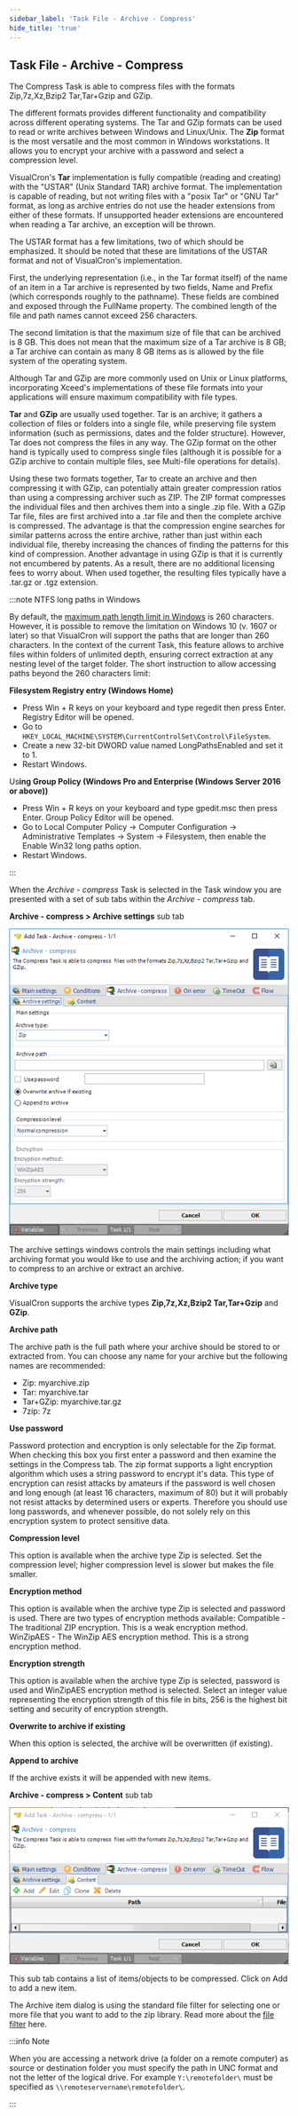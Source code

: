 ```yaml
---
sidebar_label: 'Task File - Archive - Compress'
hide_title: 'true'
---
```


## Task File - Archive - Compress

The Compress Task is able to compress  files with the formats Zip,7z,Xz,Bzip2 Tar,Tar+Gzip and GZip.
 
The different formats provides different functionality and compatibility across different operating systems. The Tar and GZip formats can be used to read or write archives between Windows and Linux/Unix. The **Zip** format is the most versatile and the most common in Windows workstations. It allows you to encrypt your archive with a password and select a compression level.
 
VisualCron's **Tar** implementation is fully compatible (reading and creating) with the "USTAR" (Unix Standard TAR) archive format. The implementation is capable of reading, but not writing files with a "posix Tar" or "GNU Tar" format, as long as archive entries do not use the header extensions from either of these formats. If unsupported header extensions are encountered when reading a Tar archive, an exception will be thrown.
 
The USTAR format has a few limitations, two of which should be emphasized. It should be noted that these are limitations of the USTAR format and not of VisualCron's implementation.
 
First, the underlying representation (i.e., in the Tar format itself) of the name of an item in a Tar archive is represented by two fields, Name and Prefix (which corresponds roughly to the pathname). These fields are combined and exposed through the FullName property. The combined length of the file and path names cannot exceed 256 characters.
 
The second limitation is that the maximum size of file that can be archived is 8 GB. This does not mean that the maximum size of a Tar archive is 8 GB; a Tar archive can contain as many 8 GB items as is allowed by the file system of the operating system.
 
Although Tar and GZip are more commonly used on Unix or Linux platforms, incorporating Xceed's implementations of these file formats into your applications will ensure maximum compatibility with file types.
 
**Tar** and **GZip** are usually used together. Tar is an archive; it gathers a collection of files or folders into a single file, while preserving file system information (such as permissions, dates and the folder structure). However, Tar does not compress the files in any way. The GZip format on the other hand is typically used to compress single files (although it is possible for a GZip archive to contain multiple files, see Multi-file operations for details).
 
Using these two formats together, Tar to create an archive and then compressing it with GZip, can potentially attain greater compression ratios than using a compressing archiver such as ZIP. The ZIP format compresses the individual files and then archives them into a single .zip file. With a GZip Tar file, files are first archived into a .tar file and then the complete archive is compressed. The advantage is that the compression engine searches for similar patterns across the entire archive, rather than just within each individual file, thereby increasing the chances of finding the patterns for this kind of compression. Another advantage in using GZip is that it is currently not encumbered by patents. As a result, there are no additional licensing fees to worry about. When used together, the resulting files typically have a .tar.gz or .tgz extension.

:::note NTFS long paths in Windows
 
By default, the [maximum path length limit in Windows](https://learn.microsoft.com/en-us/windows/win32/fileio/maximum-file-path-limitation?tabs=registry) is 260 characters. However, it is possible to remove the limitation on Windows 10 (v. 1607 or later) so that VisualCron will support the paths that are longer than 260 characters. In the context of the current Task, this feature allows to archive files within folders of unlimited depth, ensuring correct extraction at any nesting level of the target folder.
The short instruction to allow accessing paths beyond the 260 characters limit:
 
**Filesystem Registry entry (Windows Home)**
 
* Press Win + R keys on your keyboard and type regedit then press Enter. Registry Editor will be opened.
* Go to `HKEY_LOCAL_MACHINE\SYSTEM\CurrentControlSet\Control\FileSystem`.
* Create a new 32-bit DWORD value named LongPathsEnabled and set it to 1.
* Restart  Windows.
 
Us**ing Group Policy (Windows Pro and Enterprise (Windows Server 2016 or above))**
 
* Press Win + R keys on your keyboard and type gpedit.msc then press Enter. Group Policy Editor will be opened.
* Go to Local Computer Policy -> Computer Configuration -> Administrative Templates -> System -> Filesystem, then enable the Enable Win32 long paths option.
* Restart Windows.

:::

When the *Archive - compress* Task is selected in the Task window you are presented with a set of sub tabs within the *Archive - compress* tab.
 
**Archive - compress > Archive settings** sub tab

![](../../../static/img/taskfilearchivescompressettings.png)

The archive settings windows controls the main settings including what archiving format you would like to use and the archiving action; if you want to compress to an archive or extract an archive.
 
**Archive type**

VisualCron supports the archive types **Zip,7z,Xz,Bzip2 Tar,Tar+Gzip** and **GZip**.
 
**Archive path**

The archive path is the full path where your archive should be stored to or extracted from. You can choose any name for your archive but the following names are recommended:

* Zip: myarchive.zip
* Tar: myarchive.tar
* Tar+GZip: myarchive.tar.gz
* 7zip: 7z
 
**Use password**

Password protection and encryption is only selectable for the Zip format. When checking this box you first enter a password and then examine the settings in the Compress tab. The zip format supports a light encryption algorithm which uses a string password to encrypt it's data. This type of encryption can resist attacks by amateurs if the password is well chosen and long enough (at least 16 characters, maximum of 80) but it will probably not resist attacks by determined users or experts. Therefore you should use long passwords, and whenever possible, do not solely rely on this encryption system to protect sensitive data.
 
**Compression level**

This option is available when the archive type Zip is selected. Set the compression level; higher compression level is slower but makes the file smaller.
 
**Encryption method**

This option is available when the archive type Zip is selected and password is used. There are two types of encryption methods available:
Compatible - The traditional ZIP encryption. This is a weak encryption method.
WinZipAES - The WinZip AES encryption method. This is a strong encryption method.
 
**Encryption strength**

This option is available when the archive type Zip is selected, password is used and WinZipAES encryption method is selected. Select an integer value representing the encryption strength of this file in bits, 256 is the highest bit setting and security of encryption strength.
 
**Overwrite to archive if existing**

When this option is selected, the archive will be overwritten (if existing).
 
**Append to archive**

If the archive exists it will be appended with new items.
 
**Archive - compress > Content** sub tab

![](../../../static/img/taskfilearchivescompresscontent.png)

This sub tab contains a list of items/objects to be compressed. Click on Add to add a new item.
 
The Archive item dialog is using the standard file filter for selecting one or more file that you want to add to the zip library. Read more about the [file filter](job-tasks-file-filter) here.
 
:::info Note 

When you are accessing a network drive (a folder on a remote computer) as source or destination folder you must specify the path in UNC format and not the letter of the logical drive. For example `Y:\remotefolder\` must be specified as `\\remoteservername\remotefolder\`.

:::
